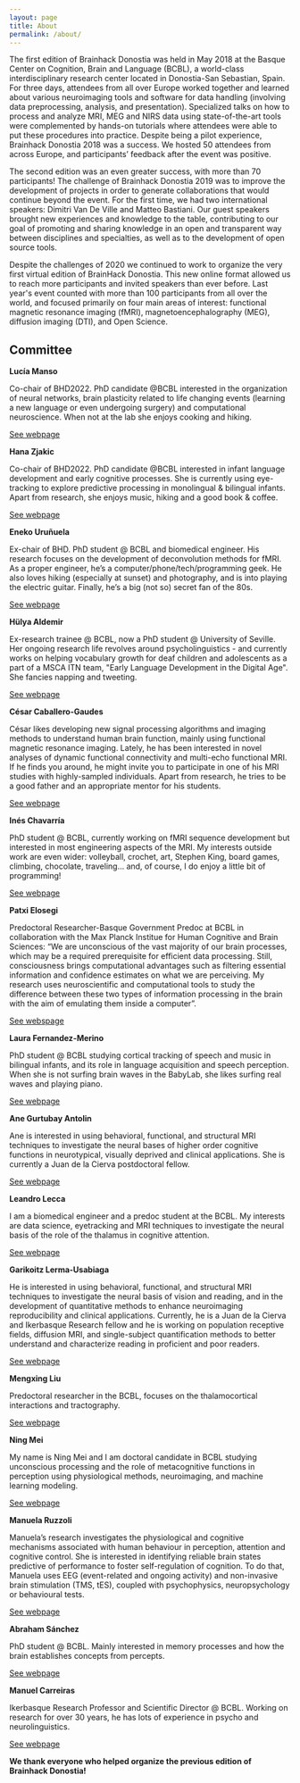 ```yaml
---
layout: page
title: About
permalink: /about/
---
```


The first edition of Brainhack Donostia was held in May 2018 at the Basque Center on Cognition, Brain and Language (BCBL), a world-class interdisciplinary research center located in Donostia-San Sebastian, Spain. For three days, attendees from all over Europe worked together and learned about various neuroimaging tools and software for data handling (involving data preprocessing, analysis, and presentation). Specialized talks on how to process and analyze MRI, MEG and NIRS data using state-of-the-art tools were complemented by hands-on tutorials where attendees were able to put these procedures into practice. Despite being a pilot experience, Brainhack Donostia 2018 was a success. We hosted 50 attendees from across Europe, and participants’ feedback after the event was positive.

The second edition was an even greater success, with more than 70 participants! The challenge of Brainhack Donostia 2019 was to improve the development of projects in order to generate collaborations that would continue beyond the event. For the first time, we had two international speakers: Dimitri Van De Ville and Matteo Bastiani. Our guest speakers brought new experiences and knowledge to the table, contributing to our goal of promoting and sharing knowledge in an open and transparent way between disciplines and specialties, as well as to the development of open source tools.

Despite the challenges of 2020 we continued to work to organize the very first virtual edition of BrainHack Donostia. This new online format allowed us to reach more participants and invited speakers than ever before. Last year's event counted with more than 100 participants from all over the world, and focused primarily on four main areas of interest: functional magnetic resonance imaging (fMRI), magnetoencephalography (MEG), diffusion imaging (DTI), and Open Science.
## Committee

**Lucía Manso**

Co-chair of BHD2022. PhD candidate @BCBL interested in the organization of neural networks, brain plasticity related to life changing events (learning a new language or even undergoing surgery) and computational neuroscience. When not at the lab she enjoys cooking and hiking.

[See webpage](https://www.bcbl.eu/es/conocenos/equipo/luca-manso)

**Hana Zjakic**

Co-chair of BHD2022. PhD candidate @BCBL interested in infant language development and early cognitive processes. She is currently using eye-tracking to explore predictive processing in monolingual & bilingual infants. Apart from research, she enjoys music, hiking and a good book & coffee.

[See webpage](https://bcbl.eu/es/conocenos/equipo/hana-zjakic)

**Eneko Uruñuela**

Ex-chair of BHD. PhD student @ BCBL and biomedical engineer. His research focuses on the development of deconvolution methods for fMRI. As a proper engineer, he’s a computer/phone/tech/programming geek. He also loves hiking (especially at sunset) and photography, and is into playing the electric guitar. Finally, he’s a big (not so) secret fan of the 80s.

[See webpage](https://www.bcbl.eu/es/conocenos/equipo/eneko-uruuela)

**Hülya Aldemir**

Ex-research trainee @ BCBL, now a PhD student @ University of Seville. Her ongoing research life revolves around psycholinguistics - and currently works on helping vocabulary growth for deaf children and adolescents as a part of a MSCA ITN team, "Early Language Development in the Digital Age". She fancies napping and tweeting.

[See webpage](https://www.ntnu.edu/web/e-ladda/hulya-aldemir)

**César Caballero-Gaudes**

César likes developing new signal processing algorithms and imaging methods to understand human brain function, mainly using functional magnetic resonance imaging. Lately, he has been interested in novel analyses of dynamic functional connectivity and multi-echo functional MRI. If he finds you around, he might invite you to participate in one of his MRI studies with highly-sampled individuals. Apart from research, he tries to be a good father and an appropriate mentor for his students.

[See webpage](https://www.bcbl.eu/es/conocenos/equipo/cesar-caballero-gaudes)

**Inés Chavarría**

PhD student @ BCBL, currently working on fMRI sequence development but interested in most engineering aspects of the MRI. My interests outside work are even wider: volleyball, crochet, art, Stephen King, board games, climbing, chocolate, traveling... and, of course, I do enjoy a little bit of programming!

[See webpage](https://www.bcbl.eu/es/ines-chavarria)

**Patxi Elosegi**

Predoctoral Researcher-Basque Government Predoc at BCBL in collaboration with the Max Planck Institue for Human Cognitive and Brain Sciences: “We are unconscious of the vast majority of our brain processes, which may be a required prerequisite for efficient data processing. Still, consciousness brings computational advantages such as filtering essential information and confidence estimates on what we are perceiving. My research uses neuroscientific and computational tools to study the difference between these two types of information processing in the brain with the aim of emulating them inside a computer”.

[See webspage](https://bcbl.eu/es/patxi-elosegi)

**Laura Fernandez-Merino**

PhD student @ BCBL studying cortical tracking of speech and music in bilingual infants, and its role in language acquisition and speech perception. When she is not surfing brain waves in the BabyLab, she likes surfing real waves and playing piano.

[See webpage](https://www.bcbl.eu/en/conocenos/equipo/laura-fernandez-merino)

**Ane Gurtubay Antolin**

Ane is interested in using behavioral, functional, and structural MRI techniques to investigate the neural bases of higher order cognitive functions in neurotypical, visually deprived and clinical applications. She is currently a Juan de la Cierva postdoctoral fellow.

[See webpage](https://bcbl.eu/es/ane-gurtubay-antolin)

**Leandro Lecca**

I am a biomedical engineer and a predoc student at the BCBL. My interests are data science, eyetracking and MRI techniques to investigate the neural basis of the role of the thalamus in cognitive attention.

[See webpage](https://bcbl.eu/es/leandro-lecca)

**Garikoitz Lerma-Usabiaga**

He is interested in using behavioral, functional, and structural MRI techniques to investigate the neural basis of vision and reading, and in the development of quantitative methods to enhance neuroimaging reproducibility and clinical applications. Currently, he is a Juan de la Cierva and Ikerbasque Research fellow and he is working on population receptive fields, diffusion MRI, and single-subject quantification methods to better understand and characterize reading in proficient and poor readers.

[See webpage](https://www.bcbl.eu/es/conocenos/equipo/garikoitz-lerma-usabiaga)

**Mengxing Liu**

Predoctoral researcher in the BCBL, focuses on the thalamocortical interactions and tractography.

[See webpage](https://bcbl.eu/es/conocenos/equipo/mengxing-liu)

**Ning Mei**

My name is Ning Mei and I am doctoral candidate in BCBL studying unconscious processing and the role of metacognitive functions in perception using physiological methods, neuroimaging, and machine learning modeling.

[See webpage](https://bcbl.eu/es/conocenos/equipo/ning-mei)

**Manuela Ruzzoli**

Manuela’s research investigates the physiological and cognitive mechanisms associated with human behaviour in perception, attention and cognitive control. She is interested in identifying reliable brain states predictive of performance to foster self-regulation of cognition. To do that, Manuela uses EEG (event-related and ongoing activity) and non-invasive brain stimulation (TMS, tES), coupled with psychophysics, neuropsychology or behavioural tests.

[See webpage](https://bcbl.eu/es/conocenos/equipo/manuela-ruzzoli)

**Abraham Sánchez**

PhD student @ BCBL. Mainly interested in memory processes and how the brain establishes concepts from percepts.

[See webpage](https://www.bcbl.eu/es/abraham-sanchez)

**Manuel Carreiras**

Ikerbasque Research Professor and Scientific Director @ BCBL. Working on research for over 30 years, he has lots of experience in psycho and neurolinguistics.

[See webpage](https://www.bcbl.eu/es/conocenos/equipo/manuel-carreiras)

**We thank everyone who helped organize the previous edition of Brainhack Donostia!**
